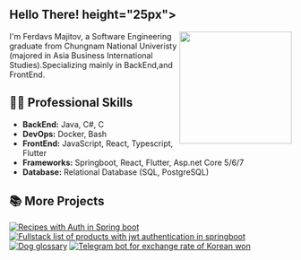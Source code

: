 <h2> Hello There! height="25px"></h2>

<img align="right" src="https://camo.githubusercontent.com/97d0c0c4209208d8ec9573c7e213e05872a9f59b703868647b559b77af601cc6/68747470733a2f2f692e70696e696d672e636f6d2f6f726967696e616c732f65382f66342f35332f65386634353334363961336563393765636433353464663436356437333931332e676966" width='200'/> 

I'm Ferdavs Majitov, a Software Engineering graduate from Chungnam National Univeristy (majored in Asia Business International Studies).Specializing mainly in BackEnd,and FrontEnd. 
## 👨‍💻 Professional Skills

-  **BackEnd:**  Java, C#, C
-  **DevOps:**  Docker, Bash
-  **FrontEnd:**  JavaScript, React, Typescript, Flutter
-  **Frameworks:**  Springboot, React, Flutter, Asp.net Core 5/6/7
-  **Database:** Relational Database (SQL, PostgreSQL)


## 📚 More Projects

[![Recipes with Auth in Spring boot](https://github-readme-stats.vercel.app/api/pin/?username=Ferchke7&repo=Recipes&theme=dark)](https://github.com/Ferchke7/Recipes)
[![Fullstack list of products with jwt authentication in springboot](https://github-readme-stats.vercel.app/api/pin/?username=Ferchke7&repo=jwtBackend&theme=dark)](https://github.com/Ferchke7/jwtBackend)
[![Dog glossary](https://github-readme-stats.vercel.app/api/pin/?username=Ferchke7&repo=Dog-Glossary&theme=dark)](https://github.com/Ferchke7/Dog-Glossary)
[![Telegram bot for exchange rate of Korean won](https://github-readme-stats.vercel.app/api/pin/?username=Ferchke7&repo=currencyRateTelegramBot&theme=dark)](https://github.com/Ferchke7/currencyRateTelegramBot)

